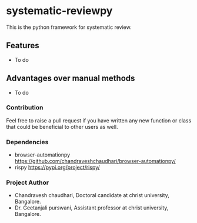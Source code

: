 # systematic-reviewpy
This is the python framework for systematic review.

## Features
- To do

## Advantages over manual methods
- To do

### Contribution
Feel free to raise a pull request if you have written any new function or class that 
could be beneficial to other users as well.

### Dependencies
- browser-automationpy https://github.com/chandraveshchaudhari/browser-automationpy/
- rispy https://pypi.org/project/rispy/

### Project Author
- Chandravesh chaudhari, Doctoral candidate at christ university, Bangalore.
- Dr. Geetanjali purswani, Assistant professor at christ university, Bangalore.